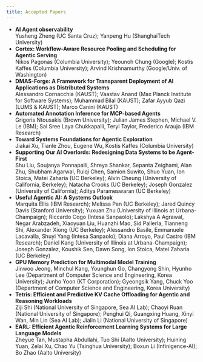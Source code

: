 ```yaml
---
title: Accepted Papers
---
```


<style>
body {
  background:var(--code-bg);
}
.post-content h1 {
  font-size: 35px;
}
object.email {
	height: 2em;
	margin: -1em 0;
	vertical-align: middle;
}
img.sponsor-logo {
    max-width: 50%;
}
</style>

- **AI Agent observability**<br>
  Yusheng Zheng (UC Santa Cruz); Yanpeng Hu (ShanghaiTech University)
- **Cortex: Workflow-Aware Resource Pooling and Scheduling for Agentic Serving**<br>
  Nikos Pagonas (Columbia University); Yeounoh Chung (Google); Kostis Kaffes (Columbia University); Arvind Krishnamurthy (Google/Univ. of Washington)
- **DMAS-Forge: A Framework for Transparent Deployment of AI Applications as Distributed Systems**<br>
  Alessandro Cornacchia (KAUST); Vaastav Anand (Max Planck Institute for Software Systems); Muhammad Bilal (KAUST); Zafar Ayyub Qazi (LUMS & KAUST); Marco Canini (KAUST)
- **Automated Annotation Inference for MCP-based Agents**<br>
  Grigoris Ntousakis (Brown University); Julian James Stephen, Michael V. Le (IBM); Sai Sree Laya Chukkapalli, Teryl Taylor, Frederico Araujo (IBM Research)
- **Toward Systems Foundations for Agentic Exploration**<br>
  Jiakai Xu, Tianle Zhou, Eugene Wu, Kostis Kaffes (Columbia University)
- **Supporting Our AI Overlords: Redesigning Data Systems to be Agent-First**<br>
  Shu Liu, Soujanya Ponnapalli, Shreya Shankar, Sepanta Zeighami, Alan Zhu, Shubham Agarwal, Ruiqi Chen, Samion Suwito, Shuo Yuan, Ion Stoica, Matei Zaharia (UC Berkeley); Alvin Cheung (University of California, Berkeley); Natacha Crooks (UC Berkeley); Joseph Gonzalez (University of California); Aditya Parameswaran (UC Berkeley)
- **Useful Agentic AI: A Systems Outlook**<br>
  Marquita Ellis (IBM Research); Melissa Pan (UC Berkeley); Jared Quincy Davis (Stanford University); Yuxuan Zhu (University of Illinois at Urbana-Champaign); Riccardo Cogo (Intesa Sanpaolo); Lakshya A Agrawal, Negar Arabzadeh, Xiaoyuan Liu, Huanzhi Mao, Sid Pallerla, Tianneng Shi, Alexander Xiong (UC Berkeley); Alessandro Basile, Emmanuele Lacavalla, Shuyi Yang (Intesa Sanpaolo); Diana Arroyo, Paul Castro (IBM Research); Daniel Kang (University of Illinois at Urbana-Champaign); Joseph Gonzalez, Koushik Sen, Dawn Song, Ion Stoica, Matei Zaharia (UC Berkeley)
- **GPU Memory Prediction for Multimodal Model Training**<br>
  Jinwoo Jeong, Minchul Kang, Younghun Go, Changyong Shin, Hyunho Lee (Department of Computer Science and Engineering, Korea University); Junho Yoon (KT Corporation); Gyeongsik Yang, Chuck Yoo (Department of Computer Science and Engineering, Korea University)
- **Tetris: Efficient and Predictive KV Cache Offloading for Agentic and Reasoning Workloads**<br>
  Ziji Shi (National University of Singapore, Sea AI Lab); Chaoyi Ruan (National University of Singapore); Penghui Qi, Guangxing Huang, Xinyi Wan, Min Lin (Sea AI Lab); Jialin Li (National University of Singapore)
- **EARL: Efficient Agentic Reinforcement Learning Systems for Large Language Models**<br>
  Zheyue Tan, Mustapha Abdullahi, Tuo Shi (Aalto University); Huining Yuan, Zelai Xu, Chao Yu (Tsinghua University); Boxun Li (Infinigence-AI); Bo Zhao (Aalto University)
